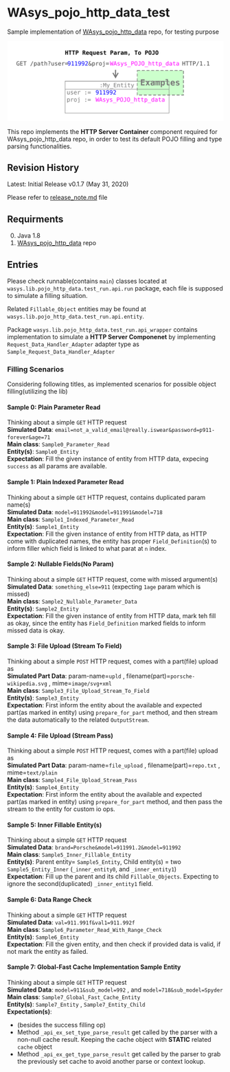 # WAsys_pojo_http_data_test
Sample implementation of [WAsys_pojo_http_data](https://github.com/911992/WAsys_pojo_http_data) repo, for testing purpose

![WAsys_pojo_http_data samples](./_docs/diagrams/social_media_image.svg)  

This repo implements the **HTTP Server Container** component required for WAsys_pojo_http_data repo, in order to test its default POJO filling and type parsing functionalities.

## Revision History
Latest: Initial Release v0.1.7 (May 31, 2020)  

Please refer to [release_note.md](./release_note.md) file

## Requirments
0. Java 1.8  
1. [WAsys_pojo_http_data](https://github.com/911992/WAsys_pojo_http_data) repo

## Entries
Please check runnable(contains `main`) classes located at `wasys.lib.pojo_http_data.test_run.api.run` package, each file is supposed to simulate a filling situation.

Related `Fillable_Object` entities may be found at `wasys.lib.pojo_http_data.test_run.api.entity`.

Package `wasys.lib.pojo_http_data.test_run.api_wrapper` contains implementation to simulate a **HTTP Server Componenet** by implementing `Request_Data_Handler_Adapter` adapter type as `Sample_Request_Data_Handler_Adapter`

### Filling Scenarios
Considering following titles, as implemented scenarios for possible object filling(utilizing the lib) 
#### Sample 0: Plain Parameter Read
Thinking about a simple `GET` HTTP request  
**Simulated Data**: `email=not_a_valid_email@really.iswear&password=p911-forever&age=71`  
**Main class**: `Sample0_Parameter_Read`  
**Entity(s)**: `Sample0_Entity`  
**Expectation**: Fill the given instance of entity from HTTP data, expecing `success` as all params are available.

#### Sample 1: Plain Indexed Parameter Read
Thinking about a simple `GET` HTTP request, contains duplicated param name(s)  
**Simulated Data**: `model=911992&model=911991&model=718`  
**Main class**: `Sample1_Indexed_Parameter_Read`  
**Entity(s)**: `Sample1_Entity`  
**Expectation**: Fill the given instance of entity from HTTP data, as HTTP come with duplicated names, the entity has proper `Field_Definition`(s) to inform filler which field is linked to what parat at `n` index.

#### Sample 2: Nullable Fields(No Param)
Thinking about a simple `GET` HTTP request, come with missed argument(s)  
**Simulated Data**: `something_else=911` (expecting `1age` param which is missed)  
**Main class**: `Sample2_Nullable_Parameter_Data`  
**Entity(s)**: `Sample2_Entity`  
**Expectation**: Fill the given instance of entity from HTTP data, mark teh fill as okay, since the entity has `Field_Definition` marked fields to inform missed data is okay.

#### Sample 3: File Upload (Stream To Field)
Thinking about a simple `POST` HTTP request, comes with a part(file) upload as  
**Simulated Part Data**: param-name=`upld` , filename(part)=`porsche-wikipedia.svg` , mime=`image/svg+xml`  
**Main class**: `Sample3_File_Upload_Stream_To_Field`  
**Entity(s)**: `Sample3_Entity`  
**Expectation**: First inform the entity about the available and expected part(as marked in entity) using `prepare_for_part` method, and then stream the data automatically to the related `OutputStream`.

#### Sample 4: File Upload (Stream Pass)
Thinking about a simple `POST` HTTP request, comes with a part(file) upload as  
**Simulated Part Data**: param-name=`file_upload` , filename(part)=`repo.txt` , mime=`text/plain`  
**Main class**: `Sample4_File_Upload_Stream_Pass`  
**Entity(s)**: `Sample4_Entity`  
**Expectation**: First inform the entity about the available and expected part(as marked in entity) using `prepare_for_part` method, and then pass the stream to the entity for custom io ops.

#### Sample 5: Inner Fillable Entity(s)
Thinking about a simple `GET` HTTP request  
**Simulated Data**: `brand=Porsche&model=911991.2&model=911992`  
**Main class**: `Sample5_Inner_Fillable_Entity`  
**Entity(s)**: Parent entity= `Sample5_Entity`, Child entity(s) = two `Sample5_Entity_Inner` (`_inner_entity0`, and `_inner_entity1`)  
**Expectation**: Fill up the parent and its child `Fillable_Objects`. Expecting to ignore the second(duplicated) `_inner_entity1` field.

#### Sample 6: Data Range Check 
Thinking about a simple `GET` HTTP request  
**Simulated Data**: `val=911.991f&val1=911.992f`  
**Main class**: `Sample6_Parameter_Read_With_Range_Check`  
**Entity(s)**: `Sample6_Entity`  
**Expectation**: Fill the given entity, and then check if provided data is valid, if not mark the entity as failed.

#### Sample 7: Global-Fast Cache Implementation Sample Entity  
Thinking about a simple `GET` HTTP request  
**Simulated Data**: `model=911&sub_model=992` , and `model=718&sub_model=Spyder`  
**Main class**: `Sample7_Global_Fast_Cache_Entity`  
**Entity(s)**: `Sample7_Entity`  , `Sample7_Entity_Child`  
**Expectation(s)**:  
* (besides the success filling op)  
* Method `_api_ex_set_type_parse_result` get called by the parser with a non-null cache result. Keeping the cache object with **STATIC** related `cache` object
* Method `_api_ex_get_type_parse_result` get called by the parser to grab the previously set cache to avoid another parse or context lookup.
